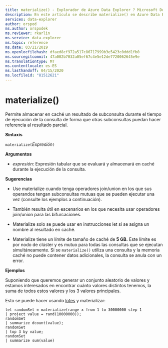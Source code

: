 ```yaml
---
title: materialize() - Explorador de Azure Data Explorer ? Microsoft Docs
description: En este artículo se describe materialize() en Azure Data Explorer.
services: data-explorer
author: orspod
ms.author: orspodek
ms.reviewer: rkarlin
ms.service: data-explorer
ms.topic: reference
ms.date: 03/21/2019
ms.openlocfilehash: dfaed8cf972a517c86717999b3e5423c0ddd1fb0
ms.sourcegitcommit: 47a002b7032a05ef67c4e5e12de7720062645e9e
ms.translationtype: MT
ms.contentlocale: es-ES
ms.lasthandoff: 04/15/2020
ms.locfileid: "81512621"
---
```

# <a name="materialize"></a>materialize()

Permite almacenar en caché un resultado de subconsulta durante el tiempo de ejecución de la consulta de forma que otras subconsultas puedan hacer referencia al resultado parcial.

 
**Sintaxis**

`materialize(`*Expresión*`)`

**Argumentos**

* *expresión*: Expresión tabular que se evaluará y almacenará en caché durante la ejecución de la consulta.

**Sugerencias**

* Use materialize cuando tenga operadores join/union en los que sus operandos tengan subconsultas mutuas que se pueden ejecutar una vez (consulte los ejemplos a continuación).

* También resulta útil en escenarios en los que necesita usar operadores join/union para las bifurcaciones.

* Materialize solo se puede usar en instrucciones let si se asigna un nombre al resultado en caché.

* Materialize tiene un límite de tamaño de caché de **5 GB.** 
  Este límite es por nodo de clúster y es mutuo para todas las consultas que se ejecutan simultáneamente.
  Si se `materialize()` utiliza una consulta y la memoria caché no puede contener datos adicionales, la consulta se anula con un error.

**Ejemplos**

Suponiendo que queremos generar un conjunto aleatorio de valores y estamos interesados en encontrar cuánto valores distintos tenemos, la suma de todos estos valores y los 3 valores principales.

Esto se puede hacer usando [lotes](batches.md) y materializar:

 ```kusto
let randomSet = materialize(range x from 1 to 30000000 step 1
| project value = rand(10000000));
randomSet
| summarize dcount(value);
randomSet
| top 3 by value;
randomSet
| summarize sum(value)

```